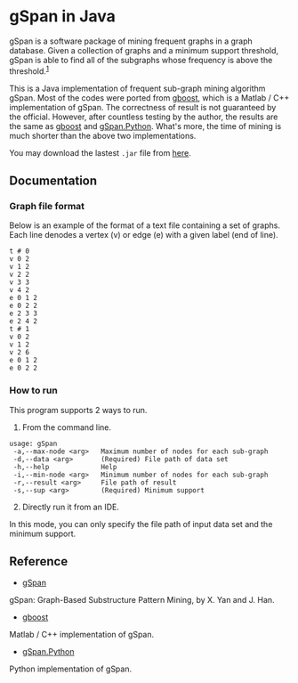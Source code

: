 # gSpan in Java

gSpan is a software package of mining frequent graphs in a graph database.  Given a collection of graphs and a minimum support threshold, gSpan is able to find all of the subgraphs whose frequency is above the threshold.<sup>[1][gSpan]</sup>

This is a Java implementation of frequent sub-graph mining algorithm gSpan. Most of the codes were ported from [gboost][gboost], which is a Matlab / C++ implementation of gSpan. The correctness of result is not guaranteed by the official. However, after countless testing by the author, the results are the same as [gboost][gboost] and [gSpan.Python][gSpan.Python]. What's more, the time of mining is much shorter than the above two implementations.

You may download the lastest `.jar` file from [here](../../releases).

## Documentation

### Graph file format

Below is an example of the format of a text file containing a set of graphs. Each line denodes a vertex (v) or edge (e) with a given label (end of line).

```
t # 0
v 0 2
v 1 2
v 2 2
v 3 3
v 4 2
e 0 1 2
e 0 2 2
e 2 3 3
e 2 4 2
t # 1
v 0 2
v 1 2
v 2 6
e 0 1 2
e 0 2 2
```

### How to run

This program supports 2 ways to run.

1. From the command line.

```
usage: gSpan
 -a,--max-node <arg>   Maximum number of nodes for each sub-graph
 -d,--data <arg>       (Required) File path of data set
 -h,--help             Help
 -i,--min-node <arg>   Minimum number of nodes for each sub-graph
 -r,--result <arg>     File path of result
 -s,--sup <arg>        (Required) Minimum support
 ```

2. Directly run it from an IDE.

In this mode, you can only specify the file path of input data set and the minimum support.

## Reference

- [gSpan][gSpan]

gSpan: Graph-Based Substructure Pattern Mining, by X. Yan and J. Han.

- [gboost][gboost]

Matlab / C++ implementation of gSpan.

- [gSpan.Python][gSpan.Python]

Python implementation of gSpan.

[gSpan]: https://www.cs.ucsb.edu/~xyan/software/gSpan.htm
[gboost]: http://www.nowozin.net/sebastian/gboost/
[gSpan.Python]: https://github.com/betterenvi/gSpan
